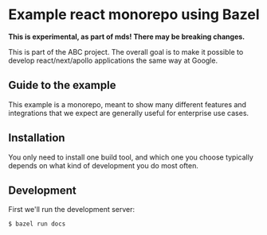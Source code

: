 # Example react monorepo using Bazel

**This is experimental, as part of mds! There may be breaking changes.**

This is part of the ABC project. The overall goal is to make it possible to
develop react/next/apollo applications the same way at Google.

## Guide to the example

This example is a monorepo, meant to show many different features and integrations that we expect are generally useful for enterprise use cases.

## Installation

You only need to install one build tool, and which one you choose typically depends on what kind of development you do most often.

## Development

First we'll run the development server:

```bash
$ bazel run docs
```
